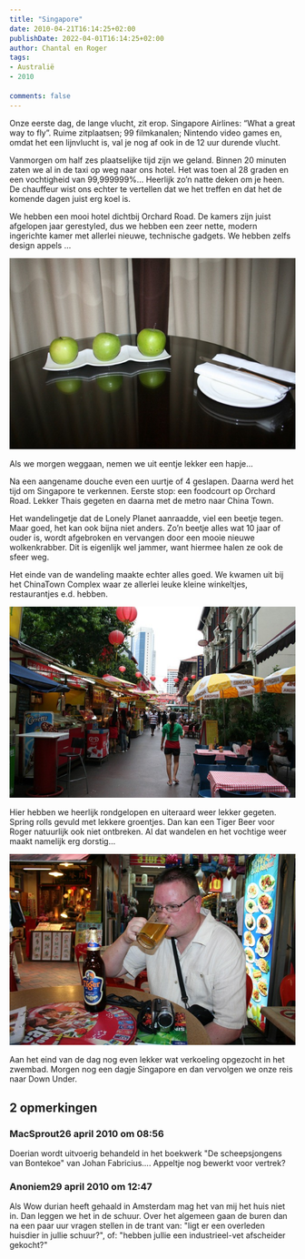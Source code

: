 ```yaml
---
title: "Singapore"
date: 2010-04-21T16:14:25+02:00
publishDate: 2022-04-01T16:14:25+02:00
author: Chantal en Roger
tags:
- Australië
- 2010

comments: false
---
```


Onze eerste dag, de lange vlucht, zit erop. Singapore Airlines: “What a great way to fly”. Ruime zitplaatsen; 99 filmkanalen; Nintendo video games en, omdat het een lijnvlucht is, val je nog af ook in de 12 uur durende vlucht.

Vanmorgen om half zes plaatselijke tijd zijn we geland. Binnen 20 minuten zaten we al in de taxi op weg naar ons hotel. Het was toen al 28 graden en een vochtigheid van 99,999999%… Heerlijk zo’n natte deken om je heen. De chauffeur wist ons echter te vertellen dat we het treffen en dat het de komende dagen juist erg koel is.

We hebben een mooi hotel dichtbij Orchard Road. De kamers zijn juist afgelopen jaar gerestyled, dus we hebben een zeer nette, modern ingerichte kamer met allerlei nieuwe, technische gadgets. We hebben zelfs design appels …

![Apples](./images/IMG_293414.jpg)

Als we morgen weggaan, nemen we uit eentje lekker een hapje…

Na een aangename douche even een uurtje of 4 geslapen. Daarna werd het tijd om Singapore te verkennen. Eerste stop: een foodcourt op Orchard Road. Lekker Thais gegeten en daarna met de metro naar China Town.

Het wandelingetje dat de Lonely Planet aanraadde, viel een beetje tegen. Maar goed, het kan ook bijna niet anders. Zo’n beetje alles wat 10 jaar of ouder is, wordt afgebroken en vervangen door een mooie nieuwe wolkenkrabber. Dit is eigenlijk wel jammer, want hiermee halen ze ook de sfeer weg.

Het einde van de wandeling maakte echter alles goed. We kwamen uit bij het ChinaTown Complex waar ze allerlei leuke kleine winkeltjes, restaurantjes e.d. hebben.

![Chinatown](./images/IMG_29312.jpg)

Hier hebben we heerlijk rondgelopen en uiteraard weer lekker gegeten. Spring rolls gevuld met lekkere groentjes. Dan kan een Tiger Beer voor Roger natuurlijk ook niet ontbreken. Al dat wandelen en het vochtige weer maakt namelijk erg dorstig…

![Bier](./images/IMG_29332.jpg)

Aan het eind van de dag nog even lekker wat verkoeling opgezocht in het zwembad. Morgen nog een dagje Singapore en dan vervolgen we onze reis naar Down Under.

## 2 opmerkingen

### MacSprout26 april 2010 om 08:56

Doerian wordt uitvoerig behandeld in het boekwerk "De scheepsjongens van Bontekoe" van Johan Fabricius....
Appeltje nog bewerkt voor vertrek?

### Anoniem29 april 2010 om 12:47

Als Wow durian heeft gehaald in Amsterdam mag het van mij het huis niet in.
Dan leggen we het in de schuur. Over het algemeen gaan de buren dan na een paar uur vragen stellen in de trant van: "ligt er een overleden huisdier in jullie schuur?", of: "hebben jullie een industrieel-vet afscheider gekocht?"
